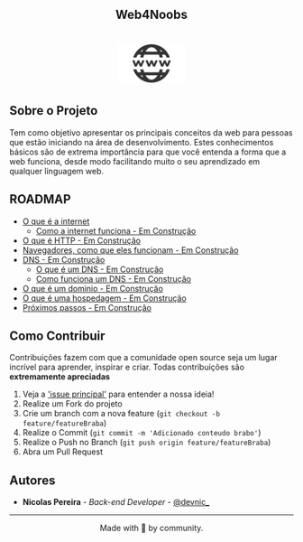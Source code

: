 <!-- Title -->
<h2 align="center">Web4Noobs</h2>

<p align="center">
  <h1 align="center"><img src="./assets/logo.png" alt="Imagem da linguagem" width="120"></h1>
</p>    
 <!-- ABOUT THE PROJECT -->

## Sobre o Projeto
Tem como objetivo apresentar os principais conceitos da web para pessoas que estão iniciando na área de desenvolvimento. 
Estes conhecimentos básicos são de extrema importância para que você entenda a forma que a web funciona, desde modo
facilitando muito o seu aprendizado em qualquer linguagem web.

<!-- ROADMAP OF PROJECT -->

## ROADMAP

- [O que é a internet](./internet/internet.md)
  - [Como a internet funciona - Em Construção](link-segunda-parte)
- [O que é HTTP - Em Construção](link-terceira-parte)
- [Navegadores, como que eles funcionam - Em Construção](link-quarta-parte)
- [DNS - Em Construção](link-quinta-parte)
  - [O que é um DNS - Em Construção](link-sub-conteudo)
  - [Como funciona um DNS - Em Construção](link-sub-conteudo)
- [O que é um dominio - Em Construção](link-sexta-parte)
- [O que é uma hospedagem - Em Construção](link-sétima-parte)
- [Próximos passos - Em Construção](link-oitava-parte)
  
  
<!-- CONTRIBUTING -->

## Como Contribuir

Contribuições fazem com que a comunidade open source seja um lugar incrível para aprender, inspirar e criar. Todas contribuições
são **extremamente apreciadas**

1. Veja a ['issue principal'](https://github.com/NicolasPereira/web4noobs/issues/1) para entender a nossa ideia!
2. Realize um Fork do projeto
3. Crie um branch com a nova feature (`git checkout -b feature/featureBraba`)
4. Realize o Commit (`git commit -m 'Adicionado conteudo brabo'`)
5. Realize o Push no Branch (`git push origin feature/featureBraba`)
6. Abra um Pull Request

## Autores

- **Nicolas Pereira** - _Back-end Developer_ - [@devnic_](https://twitter.com/devnic_)

---
<p align="center">Made with 💜 by community.</p> 